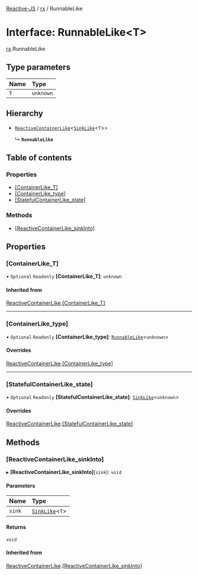 [Reactive-JS](../README.md) / [rx](../modules/rx.md) / RunnableLike

# Interface: RunnableLike<T\>

[rx](../modules/rx.md).RunnableLike

## Type parameters

| Name | Type |
| :------ | :------ |
| `T` | `unknown` |

## Hierarchy

- [`ReactiveContainerLike`](rx.ReactiveContainerLike.md)<[`SinkLike`](util.SinkLike.md)<`T`\>\>

  ↳ **`RunnableLike`**

## Table of contents

### Properties

- [[ContainerLike\_T]](rx.RunnableLike.md#[containerlike_t])
- [[ContainerLike\_type]](rx.RunnableLike.md#[containerlike_type])
- [[StatefulContainerLike\_state]](rx.RunnableLike.md#[statefulcontainerlike_state])

### Methods

- [[ReactiveContainerLike\_sinkInto]](rx.RunnableLike.md#[reactivecontainerlike_sinkinto])

## Properties

### [ContainerLike\_T]

• `Optional` `Readonly` **[ContainerLike\_T]**: `unknown`

#### Inherited from

[ReactiveContainerLike](rx.ReactiveContainerLike.md).[[ContainerLike_T]](rx.ReactiveContainerLike.md#[containerlike_t])

___

### [ContainerLike\_type]

• `Optional` `Readonly` **[ContainerLike\_type]**: [`RunnableLike`](rx.RunnableLike.md)<`unknown`\>

#### Overrides

[ReactiveContainerLike](rx.ReactiveContainerLike.md).[[ContainerLike_type]](rx.ReactiveContainerLike.md#[containerlike_type])

___

### [StatefulContainerLike\_state]

• `Optional` `Readonly` **[StatefulContainerLike\_state]**: [`SinkLike`](util.SinkLike.md)<`unknown`\>

#### Overrides

[ReactiveContainerLike](rx.ReactiveContainerLike.md).[[StatefulContainerLike_state]](rx.ReactiveContainerLike.md#[statefulcontainerlike_state])

## Methods

### [ReactiveContainerLike\_sinkInto]

▸ **[ReactiveContainerLike_sinkInto]**(`sink`): `void`

#### Parameters

| Name | Type |
| :------ | :------ |
| `sink` | [`SinkLike`](util.SinkLike.md)<`T`\> |

#### Returns

`void`

#### Inherited from

[ReactiveContainerLike](rx.ReactiveContainerLike.md).[[ReactiveContainerLike_sinkInto]](rx.ReactiveContainerLike.md#[reactivecontainerlike_sinkinto])

